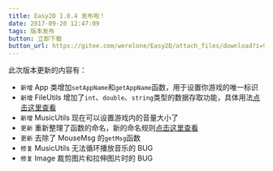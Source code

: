 ```yaml
---
title: Easy2D 1.0.4 发布啦！
date: 2017-09-20 12:47:09
tags: 版本发布
button: 立即下载
button_url: https://gitee.com/werelone/Easy2D/attach_files/download?i=97364&u=http%3A%2F%2Ffiles.git.oschina.net%2Fgroup1%2FM00%2F01%2FFF%2FPaAvDFnOJ5aAUMwuADZUn-nWVw4833.exe%3Ftoken%3Db27610af71960db34916c78a2d0c161f%26ts%3D1507462747%26attname%3DEasy2D_v1.0.4.exe
---
```

此次版本更新的内容有：

- `新增` App 类增加`setAppName`和`getAppName`函数，用于设置你游戏的唯一标识
- `新增` FileUtils 增加了`int`、`double`、`string`类型的数据存取功能，具体用法[点击这里查看](/2017/09/20/fileutils-usage)
- `新增` MusicUtils 现在可以设置游戏内的音量大小了
- `更新` 重新整理了函数的命名，新的命名规则[点击这里查看](/examples/advanced.html#关于函数命名)
- `更新` 去除了 MouseMsg 的`getMsg`函数
- `修复` MusicUtils 无法循环播放音乐的 BUG
- `修复` Image 裁剪图片和拉伸图片时的 BUG

<!-- more -->